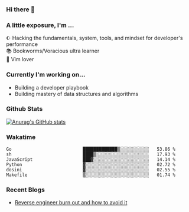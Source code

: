 ### Hi there 👋
### A little exposure, I'm ...

☪ Hacking the fundamentals, system, tools, and mindset for developer's performance <br/>
📚 Bookworms/Voracious ultra learner <br/>
🎠 Vim lover <br/>

<!--
**bitethecode/bitethecode** is a ✨ _special_ ✨ repository because its `README.md` (this file) appears on your GitHub profile.

Here are some ideas to get you started:

- 🔭 I’m currently working on ...
- 🌱 I’m currently learning ...
- 👯 I’m looking to collaborate on ...
- 🤔 I’m looking for help with ...
- 💬 Ask me about ...
- 📫 How to reach me: ...
- 😄 Pronouns: ...
- ⚡ Fun fact: ...
-->

### Currently I'm working on... 
- Building a developer playbook
- Building mastery of data structures and algorithms

### Github Stats
[![Anurag's GitHub stats](https://github-readme-stats.vercel.app/api?username=bitethecode&count_private=true&showing_icons=true)](https://github.com/anuraghazra/github-readme-stats)

### Wakatime
<!--START_SECTION:waka-->

```text
Go                           █████████████▒░░░░░░░░░░░   53.86 %
sh                           ████▒░░░░░░░░░░░░░░░░░░░░   17.93 %
JavaScript                   ███▓░░░░░░░░░░░░░░░░░░░░░   14.14 %
Python                       ▓░░░░░░░░░░░░░░░░░░░░░░░░   02.72 %
dosini                       ▓░░░░░░░░░░░░░░░░░░░░░░░░   02.55 %
Makefile                     ▒░░░░░░░░░░░░░░░░░░░░░░░░   01.74 %
```

<!--END_SECTION:waka-->

### Recent Blogs
- [Reverse engineer burn out and how to avoid it](https://bitethecode.org/#/articles/reverse-engineer-burnout-and-how-to-avoid-it)
